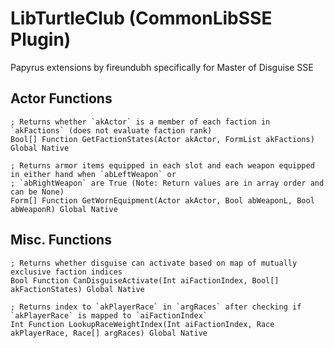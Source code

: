 # LibTurtleClub (CommonLibSSE Plugin)

Papyrus extensions by fireundubh specifically for Master of Disguise SSE

## Actor Functions

```papyrus
; Returns whether `akActor` is a member of each faction in `akFactions` (does not evaluate faction rank)
Bool[] Function GetFactionStates(Actor akActor, FormList akFactions) Global Native

; Returns armor items equipped in each slot and each weapon equipped in either hand when `abLeftWeapon` or
; `abRightWeapon` are True (Note: Return values are in array order and can be None)
Form[] Function GetWornEquipment(Actor akActor, Bool abWeaponL, Bool abWeaponR) Global Native
```

## Misc. Functions

```papyrus
; Returns whether disguise can activate based on map of mutually exclusive faction indices
Bool Function CanDisguiseActivate(Int aiFactionIndex, Bool[] akFactionStates) Global Native

; Returns index to `akPlayerRace` in `argRaces` after checking if `akPlayerRace` is mapped to `aiFactionIndex`
Int Function LookupRaceWeightIndex(Int aiFactionIndex, Race akPlayerRace, Race[] argRaces) Global Native
```
